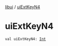 [libui](index.md) / [uiExtKeyN4](./ui-ext-key-n4.md)

# uiExtKeyN4

`val uiExtKeyN4: `[`Int`](https://kotlinlang.org/api/latest/jvm/stdlib/kotlin/-int/index.html)